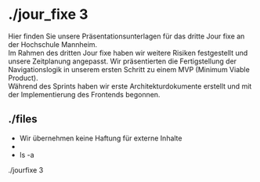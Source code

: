 <style>a {text-decoration: none;}</style>
# ./jour_fixe 3

Hier finden Sie unsere Präsentationsunterlagen für das dritte Jour fixe an der Hochschule Mannheim.  
Im Rahmen des dritten Jour fixe haben wir weitere Risiken festgestellt und unsere Zeitplanung angepasst. Wir präsentierten die Fertigstellung der Navigationslogik in unserem ersten Schritt zu einem MVP (Minimum Viable Product).  
Während des Sprints haben wir erste Architekturdokumente erstellt und mit der Implementierung des Frontends begonnen.
## ./files 
* Wir übernehmen keine Haftung für externe Inhalte
* 
* ls -a  

[./jourfixe 3](../../assets/documents/jf_3codeone.pdf)  